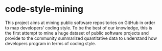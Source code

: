 # code-style-mining
This project aims at mining public software repositories on GitHub in order to map developers' coding style. To be the best of our knowledge, this is the first attempt to mine a huge dataset of public software projects and provide to the community summarized quantitative data to understand how developers program in terms of coding style.
